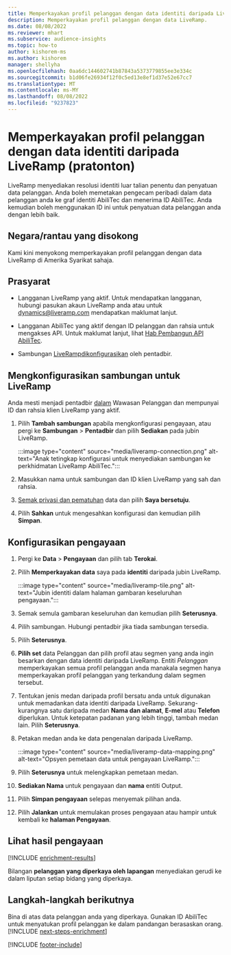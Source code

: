 ```yaml
---
title: Memperkayakan profil pelanggan dengan data identiti daripada LiveRamp (pratonton)
description: Memperkayakan profil pelanggan dengan data LiveRamp.
ms.date: 08/08/2022
ms.reviewer: mhart
ms.subservice: audience-insights
ms.topic: how-to
author: kishorem-ms
ms.author: kishorem
manager: shellyha
ms.openlocfilehash: 0aa6dc144602741b87843a5373779855ee3e334c
ms.sourcegitcommit: b1d06fe26934f12f0c5ed13e8ef1d37e52e67cc7
ms.translationtype: MT
ms.contentlocale: ms-MY
ms.lasthandoff: 08/08/2022
ms.locfileid: "9237823"
---
```

# <a name="enrich-customer-profiles-with-identity-data-from-liveramp-preview"></a>Memperkayakan profil pelanggan dengan data identiti daripada LiveRamp (pratonton)

LiveRamp menyediakan resolusi identiti luar talian penentu dan penyatuan data pelanggan. Anda boleh memetakan pengecam peribadi dalam data pelanggan anda ke graf identiti AbiliTec dan menerima ID AbiliTec. Anda kemudian boleh menggunakan ID ini untuk penyatuan data pelanggan anda dengan lebih baik.

## <a name="supported-countriesregions"></a>Negara/rantau yang disokong

Kami kini menyokong memperkayakan profil pelanggan dengan data LiveRamp di Amerika Syarikat sahaja.

## <a name="prerequisites"></a>Prasyarat

- Langganan LiveRamp yang aktif. Untuk mendapatkan langganan, hubungi pasukan akaun LiveRamp anda atau untuk [dynamics@liveramp.com](mailto:dynamics@liveramp.com) mendapatkan maklumat lanjut.

- Langganan AbiliTec yang aktif dengan ID pelanggan dan rahsia untuk mengakses API. Untuk maklumat lanjut, lihat [Hab Pembangun API AbiliTec](https://developers.liveramp.com/abilitec-api/).

- Sambungan [LiveRamp](connections.md)[dikonfigurasikan](#configure-the-connection-for-liveramp) oleh pentadbir.

## <a name="configure-the-connection-for-liveramp"></a>Mengkonfigurasikan sambungan untuk LiveRamp

Anda mesti menjadi pentadbir [dalam](permissions.md#admin) Wawasan Pelanggan dan mempunyai ID dan rahsia klien LiveRamp yang aktif.

1. Pilih **Tambah sambungan** apabila mengkonfigurasi pengayaan, atau pergi ke **Sambungan** > **Pentadbir** dan pilih **Sediakan** pada jubin LiveRamp.

   :::image type="content" source="media/liveramp-connection.png" alt-text="Anak tetingkap konfigurasi untuk menyediakan sambungan ke perkhidmatan LiveRamp AbiliTec.":::

1. Masukkan nama untuk sambungan dan ID klien LiveRamp yang sah dan rahsia.

1. [Semak privasi dan pematuhan](connections.md#data-privacy-and-compliance) data dan pilih **Saya bersetuju**.

1. Pilih **Sahkan** untuk mengesahkan konfigurasi dan kemudian pilih **Simpan**.

## <a name="configure-the-enrichment"></a>Konfigurasikan pengayaan

1. Pergi ke **Data** > **Pengayaan** dan pilih tab **Terokai**.

1. Pilih **Memperkayakan data** saya pada **identiti** daripada jubin LiveRamp.

   :::image type="content" source="media/liveramp-tile.png" alt-text="Jubin identiti dalam halaman gambaran keseluruhan pengayaan.":::

1. Semak semula gambaran keseluruhan dan kemudian pilih **Seterusnya**.

1. Pilih sambungan. Hubungi pentadbir jika tiada sambungan tersedia.

1. Pilih **Seterusnya**.

1. **Pilih set** data Pelanggan dan pilih profil atau segmen yang anda ingin besarkan dengan data identiti daripada LiveRamp. Entiti *Pelanggan* memperkayakan semua profil pelanggan anda manakala segmen hanya memperkayakan profil pelanggan yang terkandung dalam segmen tersebut.

1. Tentukan jenis medan daripada profil bersatu anda untuk digunakan untuk memadankan data identiti daripada LiveRamp. Sekurang-kurangnya satu daripada medan **Nama dan alamat**, **E-mel** atau **Telefon** diperlukan. Untuk ketepatan padanan yang lebih tinggi, tambah medan lain. Pilih **Seterusnya**.

1. Petakan medan anda ke data pengenalan daripada LiveRamp.

   :::image type="content" source="media/liveramp-data-mapping.png" alt-text="Opsyen pemetaan data untuk pengayaan LiveRamp.":::

1. Pilih **Seterusnya** untuk melengkapkan pemetaan medan.

1. **Sediakan Nama** untuk pengayaan dan **nama** entiti Output.

1. Pilih **Simpan pengayaan** selepas menyemak pilihan anda.

1. Pilih **Jalankan** untuk memulakan proses pengayaan atau hampir untuk kembali ke **halaman Pengayaan**.

## <a name="view-enrichment-results"></a>Lihat hasil pengayaan

[!INCLUDE [enrichment-results](includes/enrichment-results.md)]

Bilangan **pelanggan yang diperkaya oleh lapangan** menyediakan gerudi ke dalam liputan setiap bidang yang diperkaya.

## <a name="next-steps"></a>Langkah-langkah berikutnya

Bina di atas data pelanggan anda yang diperkaya. Gunakan ID AbiliTec untuk menyatukan profil pelanggan ke dalam pandangan berasaskan orang.
[!INCLUDE [next-steps-enrichment](includes/next-steps-enrichment.md)]

[!INCLUDE [footer-include](includes/footer-banner.md)]
